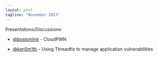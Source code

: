 ```yaml
---
layout: post
tagline: "November 2013"
---
```


Presentations/Discussions:

* [@bostonlink](https://twitter.com/bostonlink) - CloudPWN

* [@ken5m1th](https://twitter.com/ken5m1th) - Using Threadfix to manage application vulnerabilities
